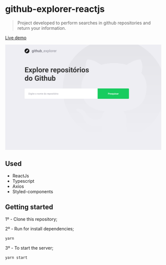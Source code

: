 # github-explorer-reactjs

> Project developed to perform searches in github repositories and return your information.

[Live demo](https://awesome-khorana-9d8f9f.netlify.app/)

![](https://github.com/charleseduardome/github-explorer-reactjs/blob/master/src/assets/README.png?w=350)

## Used

- ReactJs
- Typescript
- Axios
- Styled-components

## Getting started

1º - Clone this repository;

2º - Run for install dependencies;

```sh
yarn
```

3º - To start the server;

```sh
yarn start
```
